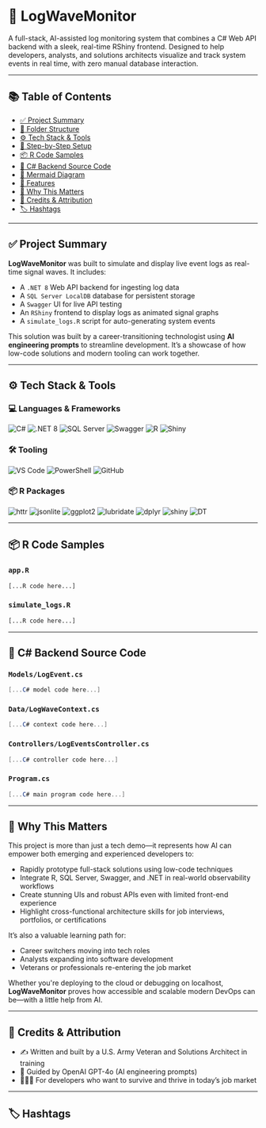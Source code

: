 # 📡 LogWaveMonitor

A full-stack, AI-assisted log monitoring system that combines a C# Web API backend with a sleek, real-time RShiny frontend. Designed to help developers, analysts, and solutions architects visualize and track system events in real time, with zero manual database interaction.

---

## 📚 Table of Contents

* [✅ Project Summary](#-project-summary)
* [🧱 Folder Structure](#-folder-structure)
* [⚙️ Tech Stack & Tools](#️-tech-stack--tools)
* [🧭 Step-by-Step Setup](#-step-by-step-setup)
* [📦 R Code Samples](#-r-code-samples)
* [🧾 C# Backend Source Code](#-c-backend-source-code)
* [🔁 Mermaid Diagram](#-mermaid-diagram)
* [🌟 Features](#-features)
* [🧠 Why This Matters](#-why-this-matters)
* [📎 Credits & Attribution](#-credits--attribution)
* [🏷️ Hashtags](#️-hashtags)

---

## ✅ Project Summary

**LogWaveMonitor** was built to simulate and display live event logs as real-time signal waves. It includes:

* A `.NET 8` Web API backend for ingesting log data
* A `SQL Server LocalDB` database for persistent storage
* A `Swagger` UI for live API testing
* An `RShiny` frontend to display logs as animated signal graphs
* A `simulate_logs.R` script for auto-generating system events

This solution was built by a career-transitioning technologist using **AI engineering prompts** to streamline development. It’s a showcase of how low-code solutions and modern tooling can work together.

---

## ⚙️ Tech Stack & Tools

### 💻 Languages & Frameworks

![C#](https://img.shields.io/badge/C%23-239120?style=for-the-badge\&logo=c-sharp\&logoColor=white)
![.NET 8](https://img.shields.io/badge/.NET-8.0-purple?style=for-the-badge\&logo=dotnet\&logoColor=white)
![SQL Server](https://img.shields.io/badge/SQL--Server-CC2927?style=for-the-badge\&logo=microsoftsqlserver\&logoColor=white)
![Swagger](https://img.shields.io/badge/Swagger-85EA2D?style=for-the-badge\&logo=swagger\&logoColor=black)
![R](https://img.shields.io/badge/R-276DC3?style=for-the-badge\&logo=r\&logoColor=white)
![Shiny](https://img.shields.io/badge/Shiny-2C3E50?style=for-the-badge\&logo=r\&logoColor=white)

### 🛠 Tooling

![VS Code](https://img.shields.io/badge/VS%20Code-007ACC?style=for-the-badge\&logo=visualstudiocode\&logoColor=white)
![PowerShell](https://img.shields.io/badge/PowerShell-5391FE?style=for-the-badge\&logo=powershell\&logoColor=white)
![GitHub](https://img.shields.io/badge/GitHub-181717?style=for-the-badge\&logo=github)

### 📦 R Packages

![httr](https://img.shields.io/badge/httr-CRAN-blue)
![jsonlite](https://img.shields.io/badge/jsonlite-CRAN-blue)
![ggplot2](https://img.shields.io/badge/ggplot2-CRAN-blue)
![lubridate](https://img.shields.io/badge/lubridate-CRAN-blue)
![dplyr](https://img.shields.io/badge/dplyr-CRAN-blue)
![shiny](https://img.shields.io/badge/shiny-CRAN-blue)
![DT](https://img.shields.io/badge/DT-CRAN-blue)

---

## 📦 R Code Samples

### `app.R`

```r
[...R code here...]
```

### `simulate_logs.R`

```r
[...R code here...]
```

---

## 🧾 C# Backend Source Code

### `Models/LogEvent.cs`

```csharp
[...C# model code here...]
```

### `Data/LogWaveContext.cs`

```csharp
[...C# context code here...]
```

### `Controllers/LogEventsController.cs`

```csharp
[...C# controller code here...]
```

### `Program.cs`

```csharp
[...C# main program code here...]
```

---

## 🧠 Why This Matters

This project is more than just a tech demo—it represents how AI can empower both emerging and experienced developers to:

* Rapidly prototype full-stack solutions using low-code techniques
* Integrate R, SQL Server, Swagger, and .NET in real-world observability workflows
* Create stunning UIs and robust APIs even with limited front-end experience
* Highlight cross-functional architecture skills for job interviews, portfolios, or certifications

It’s also a valuable learning path for:

* Career switchers moving into tech roles
* Analysts expanding into software development
* Veterans or professionals re-entering the job market

Whether you're deploying to the cloud or debugging on localhost, **LogWaveMonitor** proves how accessible and scalable modern DevOps can be—with a little help from AI.

---

## 📎 Credits & Attribution

* ✍️ Written and built by a U.S. Army Veteran and Solutions Architect in training
* 🤖 Guided by OpenAI GPT-4o (AI engineering prompts)
* 👨🏾‍💻 For developers who want to survive and thrive in today’s job market

---

## 🏷️ Hashtags


